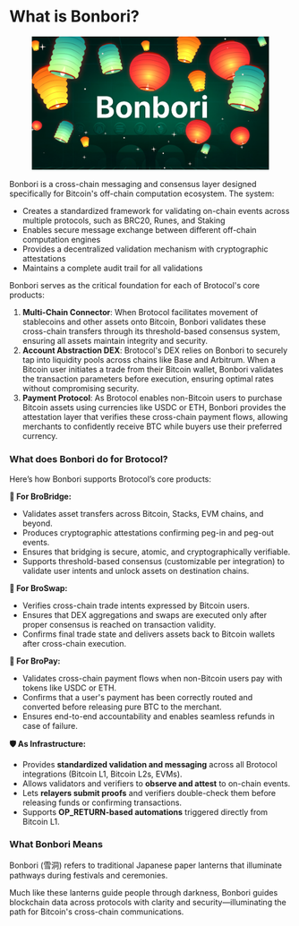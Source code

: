 # What is Bonbori?

<figure><img src="../../.gitbook/assets/bonbori.png" alt=""><figcaption></figcaption></figure>

Bonbori is a cross-chain messaging and consensus layer designed specifically for Bitcoin's off-chain computation ecosystem. The system:

* Creates a standardized framework for validating on-chain events across multiple protocols, such as BRC20, Runes, and Staking
* Enables secure message exchange between different off-chain computation engines
* Provides a decentralized validation mechanism with cryptographic attestations
* Maintains a complete audit trail for all validations

Bonbori serves as the critical foundation for each of Brotocol's core products:

1. **Multi-Chain Connector**: When Brotocol facilitates movement of stablecoins and other assets onto Bitcoin, Bonbori validates these cross-chain transfers through its threshold-based consensus system, ensuring all assets maintain integrity and security.
2. **Account Abstraction DEX**: Brotocol's DEX relies on Bonbori to securely tap into liquidity pools across chains like Base and Arbitrum. When a Bitcoin user initiates a trade from their Bitcoin wallet, Bonbori validates the transaction parameters before execution, ensuring optimal rates without compromising security.
3. **Payment Protocol**: As Brotocol enables non-Bitcoin users to purchase Bitcoin assets using currencies like USDC or ETH, Bonbori provides the attestation layer that verifies these cross-chain payment flows, allowing merchants to confidently receive BTC while buyers use their preferred currency.

### What does Bonbori do for Brotocol?

Here’s how Bonbori supports Brotocol’s core products:

**🔁 For BroBridge:**

* Validates asset transfers across Bitcoin, Stacks, EVM chains, and beyond.
* Produces cryptographic attestations confirming peg-in and peg-out events.
* Ensures that bridging is secure, atomic, and cryptographically verifiable.
* Supports threshold-based consensus (customizable per integration) to validate user intents and unlock assets on destination chains.

**💱 For BroSwap:**

* Verifies cross-chain trade intents expressed by Bitcoin users.
* Ensures that DEX aggregations and swaps are executed only after proper consensus is reached on transaction validity.
* Confirms final trade state and delivers assets back to Bitcoin wallets after cross-chain execution.

**💸 For BroPay:**

* Validates cross-chain payment flows when non-Bitcoin users pay with tokens like USDC or ETH.
* Confirms that a user's payment has been correctly routed and converted before releasing pure BTC to the merchant.
* Ensures end-to-end accountability and enables seamless refunds in case of failure.

**🛡️ As Infrastructure:**

* Provides **standardized validation and messaging** across all Brotocol integrations (Bitcoin L1, Bitcoin L2s, EVMs).
* Allows validators and verifiers to **observe and attest** to on-chain events.
* Lets **relayers submit proofs** and verifiers double-check them before releasing funds or confirming transactions.
* Supports **OP\_RETURN-based automations** triggered directly from Bitcoin L1.

### What Bonbori Means <a href="#what-bonbori-means" id="what-bonbori-means"></a>

Bonbori (雪洞) refers to traditional Japanese paper lanterns that illuminate pathways during festivals and ceremonies.&#x20;

Much like these lanterns guide people through darkness, Bonbori guides blockchain data across protocols with clarity and security—illuminating the path for Bitcoin's cross-chain communications.

